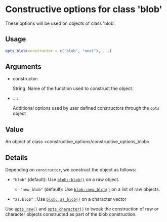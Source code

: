 # Constructive options for class 'blob'

These options will be used on objects of class 'blob'.

## Usage

``` r
opts_blob(constructor = c("blob", "next"), ...)
```

## Arguments

- constructor:

  String. Name of the function used to construct the object.

- ...:

  Additional options used by user defined constructors through the
  `opts` object

## Value

An object of class \<constructive_options/constructive_options_blob\>

## Details

Depending on `constructor`, we construct the object as follows:

- `"blob"` (default): Use
  [`blob::blob()`](https://blob.tidyverse.org/reference/blob.html) on a
  raw object.

  - `"new_blob"` (default): Use
    [`blob::new_blob()`](https://blob.tidyverse.org/reference/blob.html)
    on a list of raw objects.

- `"as.blob"` : Use
  [`blob::as_blob()`](https://blob.tidyverse.org/reference/blob.html) on
  a character vector

Use
[`opts_raw()`](https://cynkra.github.io/constructive/reference/opts_raw.md)
and
[`opts_character()`](https://cynkra.github.io/constructive/reference/opts_character.md)
to tweak the construction of raw or character objects constructed as
part of the blob construction.
